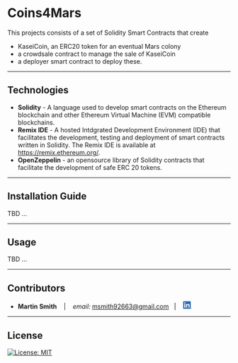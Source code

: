 # Coins4Mars

This projects consists of a set of Solidity Smart Contracts that create 

* KaseiCoin, an ERC20 token for an eventual Mars colony
* a crowdsale contract to manage the sale of KaseiCoin
* a deployer smart contract to deploy these.

---

## Technologies

* **Solidity** - A language used to develop smart contracts on the Ethereum blockchain and other Ethereum Virtual Machine (EVM) compatible blockchains.
* **Remix IDE** - A hosted Intdgrated Development Environment (IDE) that facilitates the development, testing and deployment of smart contracts written in Solidity. The Remix IDE is available at https://remix.ethereum.org/.
* **OpenZeppelin** - an opensource library of Solidity contracts that facilitate the development of safe ERC 20 tokens.

---

## Installation Guide

TBD ...

---

## Usage

TBD ...

---

## Contributors

*  **Martin Smith** <span>&nbsp;&nbsp;</span> |
<span>&nbsp;&nbsp;</span> *email:* msmith92663@gmail.com <span>&nbsp;&nbsp;</span>|
<span>&nbsp;&nbsp;</span> [<img src="images/LI-In-Bug.png" alt="in" width="20"/>](https://www.linkedin.com/in/smithmartinp/)


---

## License

[![License: MIT](https://img.shields.io/badge/License-MIT-yellow.svg)](LICENSE)